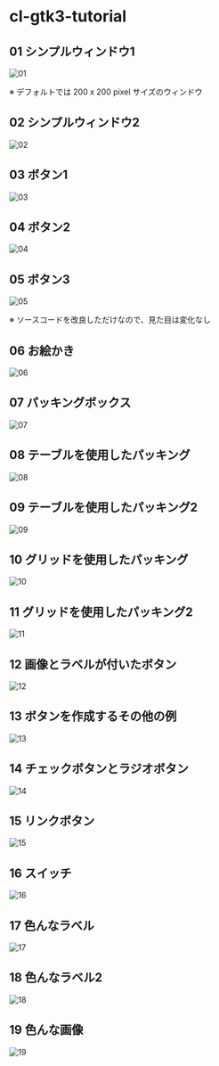 # cl-gtk3-tutorial

## 01 シンプルウィンドウ1

![01](https://github.com/fireflower0/cl-gtk3-tutorial/blob/master/img/01.png)

※ デフォルトでは 200 x 200 pixel サイズのウィンドウ

## 02 シンプルウィンドウ2

![02](https://github.com/fireflower0/cl-gtk3-tutorial/blob/master/img/02.png)

## 03 ボタン1

![03](https://github.com/fireflower0/cl-gtk3-tutorial/blob/master/img/03.png)

## 04 ボタン2

![04](https://github.com/fireflower0/cl-gtk3-tutorial/blob/master/img/04.png)

## 05 ボタン3

![05](https://github.com/fireflower0/cl-gtk3-tutorial/blob/master/img/05.png)

※ ソースコードを改良しただけなので、見た目は変化なし

## 06 お絵かき

![06](https://github.com/fireflower0/cl-gtk3-tutorial/blob/master/img/06.png)

## 07 パッキングボックス

![07](https://github.com/fireflower0/cl-gtk3-tutorial/blob/master/img/07.png)

## 08 テーブルを使用したパッキング

![08](https://github.com/fireflower0/cl-gtk3-tutorial/blob/master/img/08.png)

## 09 テーブルを使用したパッキング2

![09](https://github.com/fireflower0/cl-gtk3-tutorial/blob/master/img/09.png)

## 10 グリッドを使用したパッキング

![10](https://github.com/fireflower0/cl-gtk3-tutorial/blob/master/img/10.png)

## 11 グリッドを使用したパッキング2

![11](https://github.com/fireflower0/cl-gtk3-tutorial/blob/master/img/11.png)

## 12 画像とラベルが付いたボタン

![12](https://github.com/fireflower0/cl-gtk3-tutorial/blob/master/img/12.png)

## 13 ボタンを作成するその他の例

![13](https://github.com/fireflower0/cl-gtk3-tutorial/blob/master/img/13.png)

## 14 チェックボタンとラジオボタン

![14](https://github.com/fireflower0/cl-gtk3-tutorial/blob/master/img/14.png)

## 15 リンクボタン

![15](https://github.com/fireflower0/cl-gtk3-tutorial/blob/master/img/15.png)

## 16 スイッチ

![16](https://github.com/fireflower0/cl-gtk3-tutorial/blob/master/img/16.png)

## 17 色んなラベル

![17](https://github.com/fireflower0/cl-gtk3-tutorial/blob/master/img/17.png)

## 18 色んなラベル2

![18](https://github.com/fireflower0/cl-gtk3-tutorial/blob/master/img/18.png)

## 19 色んな画像

![19](https://github.com/fireflower0/cl-gtk3-tutorial/blob/master/img/19.png)
